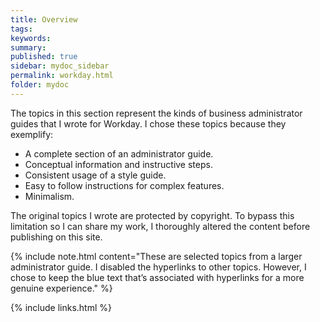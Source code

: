 ```yaml
---
title: Overview
tags:
keywords:
summary:
published: true
sidebar: mydoc_sidebar
permalink: workday.html
folder: mydoc
---
```


The topics in this section represent the kinds of business administrator guides that I wrote for Workday. I chose these topics because they exemplify:
* A complete section of an administrator guide.
* Conceptual information and instructive steps.
* Consistent usage of a style guide.
* Easy to follow instructions for complex features.
* Minimalism.

The original topics I wrote are protected by copyright. To bypass this limitation so I can share my work, I thoroughly altered the content before publishing on this site.

{% include note.html content="These are selected topics from a larger administrator guide. I disabled the hyperlinks to other topics. However, I chose to keep the blue text that’s associated with hyperlinks for a more genuine experience." %}

{% include links.html %}
